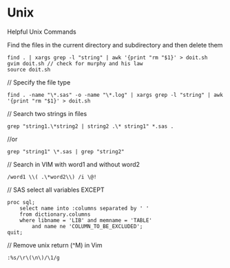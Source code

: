 Unix
====

Helpful Unix Commands

 Find the files in the current directory and subdirectory and then delete them

    find . | xargs grep -l "string" | awk '{print "rm "$1}' > doit.sh
    gvim doit.sh // check for murphy and his law
    source doit.sh

// Specify the file type

    find . -name "\*.sas" -o -name "\*.log" | xargs grep -l "string" | awk '{print "rm "$1}' > doit.sh

// Search two strings in files

    grep "string1.\*string2 | string2 .\* string1" *.sas .

//or 

    grep "string1" \*.sas | grep "string2"

// Search in VIM with word1 and without word2 

    /word1 \\( .\*word2\\) /i \@!

// SAS select all variables EXCEPT 


    proc sql;
        select name into :columns separated by ' ' 
        from dictionary.columns
        where libname = 'LIB' and memname = 'TABLE' 
            and name ne 'COLUMN_TO_BE_EXCLUDED';
    quit;

// Remove unix return (^M) in Vim

    :%s/\r\(\n\)/\1/g
